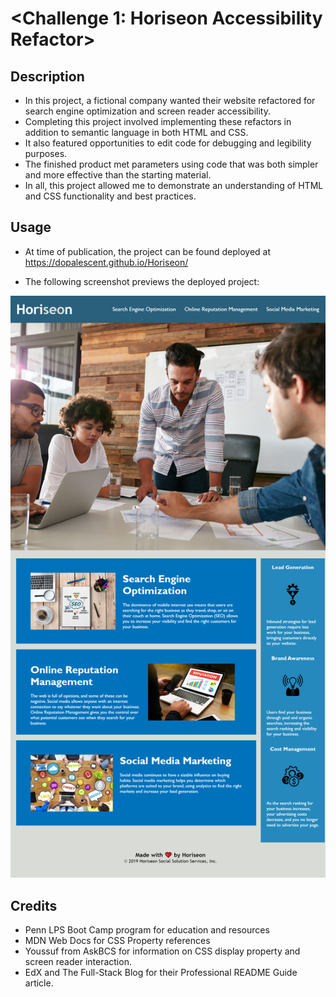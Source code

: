 # <Challenge 1: Horiseon Accessibility Refactor>

## Description

- In this project, a fictional company wanted their website refactored for search engine optimization and screen reader accessibility.
- Completing this project involved implementing these refactors in addition to semantic language in both HTML and CSS.
- It also featured opportunities to edit code for debugging and legibility purposes.
- The finished product met parameters using code that was both simpler and more effective than the starting material.
- In all, this project allowed me to demonstrate an understanding of HTML and CSS functionality and best practices.

## Usage

- At time of publication, the project can be found deployed at https://dopalescent.github.io/Horiseon/

- The following screenshot previews the deployed project:

![screenshot](./assets/images/horiseon_screenshot.html.png)

## Credits

- Penn LPS Boot Camp program for education and resources
- MDN Web Docs for CSS Property references
- Youssuf from AskBCS for information on CSS display property and screen reader interaction.
- EdX and The Full-Stack Blog for their Professional README Guide article.